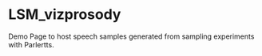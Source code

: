 # LSM_vizprosody

Demo Page to host speech samples generated from sampling experiments with Parlertts.